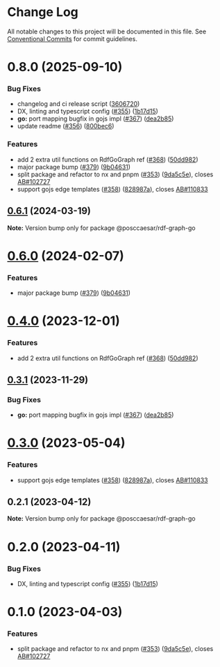 # Change Log

All notable changes to this project will be documented in this file.
See [Conventional Commits](https://conventionalcommits.org) for commit guidelines.

# 0.8.0 (2025-09-10)


### Bug Fixes

* changelog and ci release script ([3606720](https://github.com/PCA-POSC-Caesar-Association/rdf-graph/commit/360672000c55db91c5b152c5689ba4287cd35b16))
* DX, linting and typescript config ([#355](https://github.com/PCA-POSC-Caesar-Association/rdf-graph/issues/355)) ([1b17d15](https://github.com/PCA-POSC-Caesar-Association/rdf-graph/commit/1b17d15178100e73c576973677ff03783056296b))
* **go:** port mapping bugfix in gojs impl ([#367](https://github.com/PCA-POSC-Caesar-Association/rdf-graph/issues/367)) ([dea2b85](https://github.com/PCA-POSC-Caesar-Association/rdf-graph/commit/dea2b853c5af2b2155752e80a4d44f698a5227bd))
* update readme ([#356](https://github.com/PCA-POSC-Caesar-Association/rdf-graph/issues/356)) ([800bec6](https://github.com/PCA-POSC-Caesar-Association/rdf-graph/commit/800bec6b15196e2d2b0e86b274d184593257d0e3))


### Features

* add 2 extra util functions on RdfGoGraph ref ([#368](https://github.com/PCA-POSC-Caesar-Association/rdf-graph/issues/368)) ([50dd982](https://github.com/PCA-POSC-Caesar-Association/rdf-graph/commit/50dd9824b3bf166f6ff219690d66eef0c4e0808e))
* major package bump ([#379](https://github.com/PCA-POSC-Caesar-Association/rdf-graph/issues/379)) ([9b04631](https://github.com/PCA-POSC-Caesar-Association/rdf-graph/commit/9b04631748457464b5ae534b9a765addf7ed1e37))
* split package and refactor to nx and pnpm ([#353](https://github.com/PCA-POSC-Caesar-Association/rdf-graph/issues/353)) ([9da5c5e](https://github.com/PCA-POSC-Caesar-Association/rdf-graph/commit/9da5c5e442b9a7b2232224e509012b93e7167d69)), closes [AB#102727](https://github.com/AB/issues/102727)
* support gojs edge templates ([#358](https://github.com/PCA-POSC-Caesar-Association/rdf-graph/issues/358)) ([828987a](https://github.com/PCA-POSC-Caesar-Association/rdf-graph/commit/828987a92bae13325a27c3a7e4a241d48d7bb136)), closes [AB#110833](https://github.com/AB/issues/110833)





## [0.6.1](https://github.com/equinor/rdf-graph/compare/@posccaesar/rdf-graph-go@0.6.0...@posccaesar/rdf-graph-go@0.6.1) (2024-03-19)

**Note:** Version bump only for package @posccaesar/rdf-graph-go





# [0.6.0](https://github.com/equinor/rdf-graph/compare/@posccaesar/rdf-graph-go@0.4.0...@posccaesar/rdf-graph-go@0.6.0) (2024-02-07)


### Features

* major package bump ([#379](https://github.com/equinor/rdf-graph/issues/379)) ([9b04631](https://github.com/equinor/rdf-graph/commit/9b04631748457464b5ae534b9a765addf7ed1e37))





# [0.4.0](https://github.com/equinor/rdf-graph/compare/@posccaesar/rdf-graph-go@0.3.1...@posccaesar/rdf-graph-go@0.4.0) (2023-12-01)


### Features

* add 2 extra util functions on RdfGoGraph ref ([#368](https://github.com/equinor/rdf-graph/issues/368)) ([50dd982](https://github.com/equinor/rdf-graph/commit/50dd9824b3bf166f6ff219690d66eef0c4e0808e))





## [0.3.1](https://github.com/equinor/rdf-graph/compare/@posccaesar/rdf-graph-go@0.3.0...@posccaesar/rdf-graph-go@0.3.1) (2023-11-29)


### Bug Fixes

* **go:** port mapping bugfix in gojs impl ([#367](https://github.com/equinor/rdf-graph/issues/367)) ([dea2b85](https://github.com/equinor/rdf-graph/commit/dea2b853c5af2b2155752e80a4d44f698a5227bd))





# [0.3.0](https://github.com/equinor/rdf-graph/compare/@posccaesar/rdf-graph-go@0.2.1...@posccaesar/rdf-graph-go@0.3.0) (2023-05-04)


### Features

* support gojs edge templates ([#358](https://github.com/equinor/rdf-graph/issues/358)) ([828987a](https://github.com/equinor/rdf-graph/commit/828987a92bae13325a27c3a7e4a241d48d7bb136)), closes [AB#110833](https://github.com/AB/issues/110833)





## 0.2.1 (2023-04-12)

**Note:** Version bump only for package @posccaesar/rdf-graph-go





# 0.2.0 (2023-04-11)


### Bug Fixes

* DX, linting and typescript config ([#355](https://github.com/equinor/rdf-graph/issues/355)) ([1b17d15](https://github.com/equinor/rdf-graph/commit/1b17d15178100e73c576973677ff03783056296b))



# 0.1.0 (2023-04-03)


### Features

* split package and refactor to nx and pnpm ([#353](https://github.com/equinor/rdf-graph/issues/353)) ([9da5c5e](https://github.com/equinor/rdf-graph/commit/9da5c5e442b9a7b2232224e509012b93e7167d69)), closes [AB#102727](https://github.com/AB/issues/102727)
